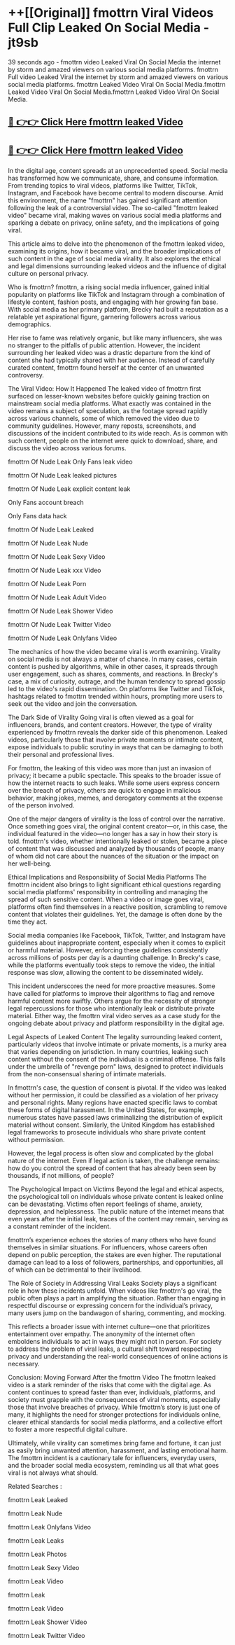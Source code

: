 # ++[[Original]] fmottrn Viral Videos Full Clip Leaked On Social Media - jt9sb<br>

39 seconds ago - fmottrn video Leaked Viral On Social Media the internet by storm and amazed viewers on various social media platforms.
fmottrn Full video Leaked Viral the internet by storm and amazed viewers on various social media platforms. fmottrn Leaked Video Viral On Social Media.fmottrn Leaked Video Viral On Social Media.fmottrn Leaked Video Viral On Social Media.<br>


## [🔴 👉👉 Click Here fmottrn leaked Video ](https://onlyclips.site?title=fmottrn&ref=git)

## [🔴 👉👉 Click Here fmottrn leaked Video ](https://onlyclips.site?title=fmottrn&ref=git)

In the digital age, content spreads at an unprecedented speed. Social media has transformed how we communicate, share, and consume information. From trending topics to viral videos, platforms like Twitter, TikTok, Instagram, and Facebook have become central to modern discourse. Amid this environment, the name "fmottrn" has gained significant attention following the leak of a controversial video. The so-called "fmottrn leaked video" became viral, making waves on various social media platforms and sparking a debate on privacy, online safety, and the implications of going viral.

This article aims to delve into the phenomenon of the fmottrn leaked video, examining its origins, how it became viral, and the broader implications of such content in the age of social media virality. It also explores the ethical and legal dimensions surrounding leaked videos and the influence of digital culture on personal privacy.

Who is fmottrn?
fmottrn, a rising social media influencer, gained initial popularity on platforms like TikTok and Instagram through a combination of lifestyle content, fashion posts, and engaging with her growing fan base. With social media as her primary platform, Brecky had built a reputation as a relatable yet aspirational figure, garnering followers across various demographics.

Her rise to fame was relatively organic, but like many influencers, she was no stranger to the pitfalls of public attention. However, the incident surrounding her leaked video was a drastic departure from the kind of content she had typically shared with her audience. Instead of carefully curated content, fmottrn found herself at the center of an unwanted controversy.

The Viral Video: How It Happened
The leaked video of fmottrn first surfaced on lesser-known websites before quickly gaining traction on mainstream social media platforms. What exactly was contained in the video remains a subject of speculation, as the footage spread rapidly across various channels, some of which removed the video due to community guidelines. However, many reposts, screenshots, and discussions of the incident contributed to its wide reach. As is common with such content, people on the internet were quick to download, share, and discuss the video across various forums.

fmottrn Of Nude Leak Only Fans leak video

fmottrn Of Nude Leak leaked pictures

fmottrn Of Nude Leak explicit content leak

Only Fans account breach

Only Fans data hack

fmottrn Of Nude Leak Leaked

fmottrn Of Nude Leak Nude

fmottrn Of Nude Leak Sexy Video

fmottrn Of Nude Leak xxx Video

fmottrn Of Nude Leak Porn

fmottrn Of Nude Leak Adult Video

fmottrn Of Nude Leak Shower Video

fmottrn Of Nude Leak Twitter Video

fmottrn Of Nude Leak Onlyfans Video

The mechanics of how the video became viral is worth examining. Virality on social media is not always a matter of chance. In many cases, certain content is pushed by algorithms, while in other cases, it spreads through user engagement, such as shares, comments, and reactions. In Brecky's case, a mix of curiosity, outrage, and the human tendency to spread gossip led to the video's rapid dissemination. On platforms like Twitter and TikTok, hashtags related to fmottrn trended within hours, prompting more users to seek out the video and join the conversation.

The Dark Side of Virality
Going viral is often viewed as a goal for influencers, brands, and content creators. However, the type of virality experienced by fmottrn reveals the darker side of this phenomenon. Leaked videos, particularly those that involve private moments or intimate content, expose individuals to public scrutiny in ways that can be damaging to both their personal and professional lives.

For fmottrn, the leaking of this video was more than just an invasion of privacy; it became a public spectacle. This speaks to the broader issue of how the internet reacts to such leaks. While some users express concern over the breach of privacy, others are quick to engage in malicious behavior, making jokes, memes, and derogatory comments at the expense of the person involved.

One of the major dangers of virality is the loss of control over the narrative. Once something goes viral, the original content creator—or, in this case, the individual featured in the video—no longer has a say in how their story is told. fmottrn's video, whether intentionally leaked or stolen, became a piece of content that was discussed and analyzed by thousands of people, many of whom did not care about the nuances of the situation or the impact on her well-being.

Ethical Implications and Responsibility of Social Media Platforms
The fmottrn incident also brings to light significant ethical questions regarding social media platforms' responsibility in controlling and managing the spread of such sensitive content. When a video or image goes viral, platforms often find themselves in a reactive position, scrambling to remove content that violates their guidelines. Yet, the damage is often done by the time they act.

Social media companies like Facebook, TikTok, Twitter, and Instagram have guidelines about inappropriate content, especially when it comes to explicit or harmful material. However, enforcing these guidelines consistently across millions of posts per day is a daunting challenge. In Brecky's case, while the platforms eventually took steps to remove the video, the initial response was slow, allowing the content to be disseminated widely.

This incident underscores the need for more proactive measures. Some have called for platforms to improve their algorithms to flag and remove harmful content more swiftly. Others argue for the necessity of stronger legal repercussions for those who intentionally leak or distribute private material. Either way, the fmottrn viral video serves as a case study for the ongoing debate about privacy and platform responsibility in the digital age.

Legal Aspects of Leaked Content
The legality surrounding leaked content, particularly videos that involve intimate or private moments, is a murky area that varies depending on jurisdiction. In many countries, leaking such content without the consent of the individual is a criminal offense. This falls under the umbrella of "revenge porn" laws, designed to protect individuals from the non-consensual sharing of intimate materials.

In fmottrn's case, the question of consent is pivotal. If the video was leaked without her permission, it could be classified as a violation of her privacy and personal rights. Many regions have enacted specific laws to combat these forms of digital harassment. In the United States, for example, numerous states have passed laws criminalizing the distribution of explicit material without consent. Similarly, the United Kingdom has established legal frameworks to prosecute individuals who share private content without permission.

However, the legal process is often slow and complicated by the global nature of the internet. Even if legal action is taken, the challenge remains: how do you control the spread of content that has already been seen by thousands, if not millions, of people?

The Psychological Impact on Victims
Beyond the legal and ethical aspects, the psychological toll on individuals whose private content is leaked online can be devastating. Victims often report feelings of shame, anxiety, depression, and helplessness. The public nature of the internet means that even years after the initial leak, traces of the content may remain, serving as a constant reminder of the incident.

fmottrn’s experience echoes the stories of many others who have found themselves in similar situations. For influencers, whose careers often depend on public perception, the stakes are even higher. The reputational damage can lead to a loss of followers, partnerships, and opportunities, all of which can be detrimental to their livelihood.

The Role of Society in Addressing Viral Leaks
Society plays a significant role in how these incidents unfold. When videos like fmottrn's go viral, the public often plays a part in amplifying the situation. Rather than engaging in respectful discourse or expressing concern for the individual’s privacy, many users jump on the bandwagon of sharing, commenting, and mocking.

This reflects a broader issue with internet culture—one that prioritizes entertainment over empathy. The anonymity of the internet often emboldens individuals to act in ways they might not in person. For society to address the problem of viral leaks, a cultural shift toward respecting privacy and understanding the real-world consequences of online actions is necessary.

Conclusion: Moving Forward After the fmottrn Video
The fmottrn leaked video is a stark reminder of the risks that come with the digital age. As content continues to spread faster than ever, individuals, platforms, and society must grapple with the consequences of viral moments, especially those that involve breaches of privacy. While fmottrn’s story is just one of many, it highlights the need for stronger protections for individuals online, clearer ethical standards for social media platforms, and a collective effort to foster a more respectful digital culture.

Ultimately, while virality can sometimes bring fame and fortune, it can just as easily bring unwanted attention, harassment, and lasting emotional harm. The fmottrn incident is a cautionary tale for influencers, everyday users, and the broader social media ecosystem, reminding us all that what goes viral is not always what should.

Related Searches :

fmottrn Leak Leaked

fmottrn Leak Nude

fmottrn Leak Onlyfans Video

fmottrn Leak Leaks

fmottrn Leak Photos

fmottrn Leak Sexy Video

fmottrn Leak Video

fmottrn Leak

fmottrn Leak Video

fmottrn Leak Shower Video

fmottrn Leak Twitter Video

